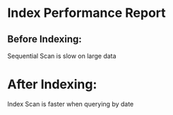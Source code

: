 # Index Performance Report

## Before Indexing:
Sequential Scan is slow on large data

# After Indexing:
Index Scan is faster when querying by date


